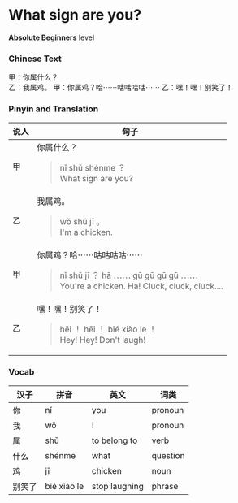 # What sign are you?
**Absolute Beginners** level
### Chinese Text
甲：你属什么？<br />乙：我属鸡。
甲：你属鸡？哈⋯⋯咕咕咕咕⋯⋯
乙：嘿！嘿！别笑了！

### Pinyin and Translation
|说人|句子|
|----|----|
|甲|你属什么？<blockquote>nǐ shǔ shénme ？<br />What sign are you?</blockquote>|
|乙|我属鸡。<blockquote>wǒ shǔ jī 。<br />I'm a chicken.</blockquote>|
|甲|你属鸡？哈⋯⋯咕咕咕咕⋯⋯<blockquote>nǐ shǔ jī ？ hā ⋯⋯ gū gū gū gū ⋯⋯<br />You're a chicken. Ha! Cluck, cluck, cluck....</blockquote>|
|乙|嘿！嘿！别笑了！<blockquote>hēi ！ hēi ！ bié xiào le ！<br />Hey! Hey! Don't laugh!</blockquote>|
### Vocab
|汉子|拼音|英文|词类|
|----|----|----|----|
|你|nǐ|you|pronoun|
|我|wǒ|I|pronoun|
|属|shǔ|to belong to|verb|
|什么|shénme|what|question|
|鸡|jī|chicken|noun|
|别笑了|bié xiào le|stop laughing|phrase|